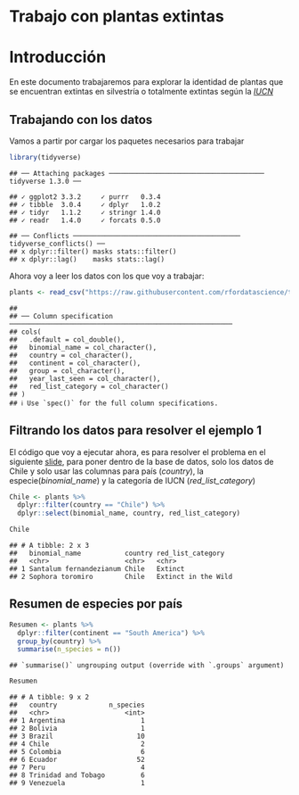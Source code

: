 Trabajo con plantas extintas
================

# Introducción

En este documento trabajaremos para explorar la identidad de plantas que
se encuentran extintas en silvestría o totalmente extintas según la
[*IUCN*](https://www.iucnredlist.org/)

## Trabajando con los datos

Vamos a partir por cargar los paquetes necesarios para
    trabajar

``` r
library(tidyverse)
```

    ## ── Attaching packages ─────────────────────────────────────── tidyverse 1.3.0 ──

    ## ✓ ggplot2 3.3.2     ✓ purrr   0.3.4
    ## ✓ tibble  3.0.4     ✓ dplyr   1.0.2
    ## ✓ tidyr   1.1.2     ✓ stringr 1.4.0
    ## ✓ readr   1.4.0     ✓ forcats 0.5.0

    ## ── Conflicts ────────────────────────────────────────── tidyverse_conflicts() ──
    ## x dplyr::filter() masks stats::filter()
    ## x dplyr::lag()    masks stats::lag()

Ahora voy a leer los datos con los que voy a
trabajar:

``` r
plants <- read_csv("https://raw.githubusercontent.com/rfordatascience/tidytuesday/master/data/2020/2020-08-18/plants.csv")
```

    ## 
    ## ── Column specification ────────────────────────────────────────────────────────
    ## cols(
    ##   .default = col_double(),
    ##   binomial_name = col_character(),
    ##   country = col_character(),
    ##   continent = col_character(),
    ##   group = col_character(),
    ##   year_last_seen = col_character(),
    ##   red_list_category = col_character()
    ## )
    ## ℹ Use `spec()` for the full column specifications.

## Filtrando los datos para resolver el ejemplo 1

El código que voy a ejecutar ahora, es para resolver el problema en el
siguiente
[slide](https://derek-corcoran-barrios.github.io/CursoProgrPres/Clase2/Clase2InvestigacionReproducible.html#29),
para poner dentro de la base de datos, solo los datos de Chile y solo
usar las columnas para país (*country*), la especie(*binomial\_name*) y
la categoría de IUCN (*red\_list\_category*)

``` r
Chile <- plants %>% 
  dplyr::filter(country == "Chile") %>% 
  dplyr::select(binomial_name, country, red_list_category)

Chile
```

    ## # A tibble: 2 x 3
    ##   binomial_name           country red_list_category  
    ##   <chr>                   <chr>   <chr>              
    ## 1 Santalum fernandezianum Chile   Extinct            
    ## 2 Sophora toromiro        Chile   Extinct in the Wild

## Resumen de especies por país

``` r
Resumen <- plants %>% 
  dplyr::filter(continent == "South America") %>% 
  group_by(country) %>% 
  summarise(n_species = n())
```

    ## `summarise()` ungrouping output (override with `.groups` argument)

``` r
Resumen
```

    ## # A tibble: 9 x 2
    ##   country             n_species
    ##   <chr>                   <int>
    ## 1 Argentina                   1
    ## 2 Bolivia                     1
    ## 3 Brazil                     10
    ## 4 Chile                       2
    ## 5 Colombia                    6
    ## 6 Ecuador                    52
    ## 7 Peru                        4
    ## 8 Trinidad and Tobago         6
    ## 9 Venezuela                   1
